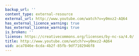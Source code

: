 ```yaml
---
backup_url: ''
content_type: external-resource
external_url: http://www.youtube.com/watch?v=y0mxz2-AQ64
has_external_licence_warning: true
has_external_license_warning: true
is_broken: ''
license: https://creativecommons.org/licenses/by-nc-sa/4.0/
title: http://www.youtube.com/watch?v=y0mxz2-AQ64
uid: aca7846e-6cda-4b2f-85fb-9df7102946f8
---
```

